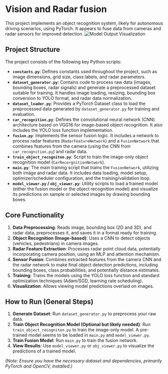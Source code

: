 # Vision and Radar fusion

This project implements an object recognition system, likely for autonomous driving scenarios, using PyTorch. It appears to fuse data from cameras and radar sensors for improved detection.
![Model Output Visualization](output.gif)
## Project Structure

The project consists of the following key Python scripts:

* **`constants.py`**: Defines constants used throughout the project, such as image dimensions, grid size, class labels, and radar parameters.
* **`dataset_generator.py`**: Contains code to process raw data (images, bounding boxes, radar signals) and generate a preprocessed dataset suitable for training. It handles image loading, resizing, bounding box conversion to YOLO format, and radar data normalization.
* **`dataset_loader.py`**: Provides a PyTorch Dataset class to load the preprocessed data generated by `dataset_generator.py` for training and evaluation.
* **`car_recognition.py`**: Defines the convolutional neural network (CNN) architecture based on VGG16 for image-based object recognition. It also includes the YOLO loss function implementation.
* **`fusion.py`**: Implements the sensor fusion logic. It includes a network to process radar features (`RadarFeatureNetwork`) and a `FusionNetwork` that combines features from the camera (using the CNN from `car_recognition.py`) and radar data.
* **`train_object_recogniton.py`**: Script to train the image-only object recognition model (`CarRecorgnitionNetwork`).
* **`main.py`**: The main training script that trains the `FusionNetwork`, utilizing both image and radar data. It includes data loading, model setup, optimizer/scheduler configuration, and the training/validation loop.
* **`model_viewer.py` / `obj_viewer.py`**: Utility scripts to load a trained model (either the fusion model or the object recognition model) and visualize its predictions on sample or selected images by drawing bounding boxes.

## Core Functionality

1.  **Data Preprocessing**: Reads image, bounding box (2D and 3D), and radar data, preprocesses it, and saves it in a format ready for training.
2.  **Object Recognition (Image-based)**: Uses a CNN to detect objects (vehicles, pedestrians) in camera images.
3.  **Radar Feature Extraction**: Processes radar point cloud data, potentially incorporating camera position, using an MLP and attention mechanism.
4.  **Sensor Fusion**: Combines extracted features from the camera CNN and the radar network to make final object detection predictions, including bounding boxes, class probabilities, and potentially distance estimates.
5.  **Training**: Trains the models using the YOLO loss function and standard optimization techniques (Adam/SGD, learning rate scheduling).
6.  **Visualization**: Allows viewing model predictions overlaid on images.

## How to Run (General Steps)

1.  **Generate Dataset**: Run `dataset_generator.py` to preprocess your raw data.
2.  **Train Object Recognition Model (Optional but likely needed)**: Run `train_object_recogniton.py` to train the image-only model. A pre-trained model seems to be loaded in `main.py` and `model_viewer.py`.
3.  **Train Fusion Model**: Run `main.py` to train the fusion network.
4.  **View Results**: Use `model_viewer.py` or `obj_viewer.py` to visualize the predictions of a trained model.

*(Note: Ensure you have the necessary dataset and dependencies, primarily PyTorch and OpenCV, installed.)*